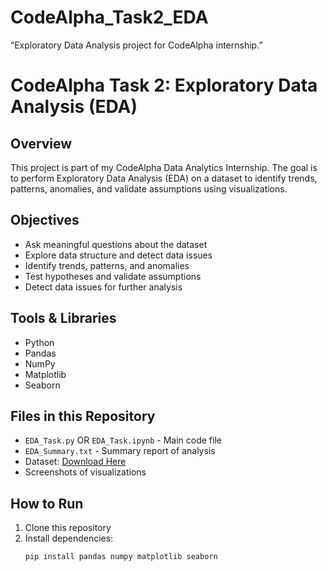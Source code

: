 # CodeAlpha_Task2_EDA
“Exploratory Data Analysis project for CodeAlpha internship.”
# CodeAlpha Task 2: Exploratory Data Analysis (EDA)

## Overview
This project is part of my CodeAlpha Data Analytics Internship. The goal is to perform Exploratory Data Analysis (EDA) on a dataset to identify trends, patterns, anomalies, and validate assumptions using visualizations.

##  Objectives
- Ask meaningful questions about the dataset
- Explore data structure and detect data issues
- Identify trends, patterns, and anomalies
- Test hypotheses and validate assumptions
- Detect data issues for further analysis

##  Tools & Libraries
- Python
- Pandas
- NumPy
- Matplotlib
- Seaborn

##  Files in this Repository
- `EDA_Task.py` OR `EDA_Task.ipynb` - Main code file
- `EDA_Summary.txt` - Summary report of analysis
- Dataset: [Download Here](link-to-dataset)
- Screenshots of visualizations

##  How to Run
1. Clone this repository
2. Install dependencies:
   ```bash
   pip install pandas numpy matplotlib seaborn
